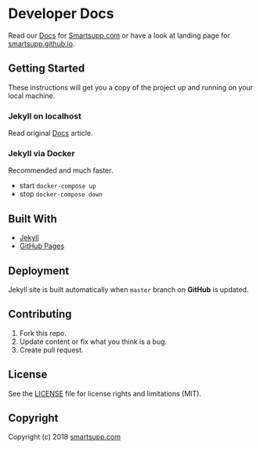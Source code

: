 # Developer Docs

Read our [Docs](https://smartsupp.github.io/docs/) for [Smartsupp.com](https://www.smartsupp.com/) or have a look at landing page for [smartsupp.github.io](https://smartsupp.github.io/).

## Getting Started

These instructions will get you a copy of the project up and running on your local machine.

### Jekyll on localhost

Read original [Docs](https://jekyllrb.com/docs/) article.

### Jekyll via Docker

Recommended and much faster.

- start `docker-compose up`
- stop `docker-compose down`

## Built With

- [Jekyll](https://jekyllrb.com/)
- [GitHub Pages](https://pages.github.com/)

## Deployment

Jekyll site is built automatically when `master` branch on **GitHub** is updated.

## Contributing

1. Fork this repo.
2. Update content or fix what you think is a bug.
3. Create pull request.

## License

See the [LICENSE](LICENSE.md) file for license rights and limitations (MIT).

## Copyright

Copyright (c) 2018 [smartsupp.com](https://www.smartsupp.com/)
